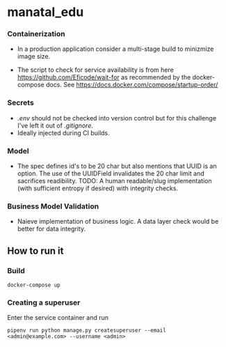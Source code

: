 # manatal_edu

### Containerization
- In a production application consider a multi-stage build to minizmize image size.

- The script to check for service availability is from here https://github.com/Eficode/wait-for as recommended by the docker-compose docs. See https://docs.docker.com/compose/startup-order/

### Secrets
- *.env* should not be checked into version control but for this challenge I've left it out of *.gitignore*.
- Ideally injected during CI builds.

### Model

- The spec defines id's to be 20 char but also mentions that UUID is an option. The use of the UUIDField invalidates the 20 char limit and sacrifices readibility. TODO: A human readable/slug implementation (with sufficient entropy if desired) with integrity checks. 

### Business Model Validation

- Naieve implementation of business logic. A data layer check would be better for data integrity.
## How to run it

### Build

`docker-compose up`

### Creating a superuser 

Enter the service container and run 

`pipenv run python manage.py createsuperuser --email <admin@example.com> --username <admin>`